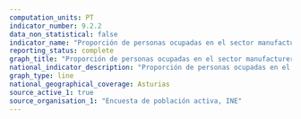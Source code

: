 ```yaml
---
computation_units: PT
indicator_number: 9.2.2
data_non_statistical: false
indicator_name: "Proporción de personas ocupadas en el sector manufacturero"
reporting_status: complete
graph_title: "Proporción de personas ocupadas en el sector manufacturero"
national_indicator_description: "Proporción de personas ocupadas en el sector manufacturero"
graph_type: line
national_geographical_coverage: Asturias
source_active_1: true
source_organisation_1: "Encuesta de población activa, INE"
---
```

